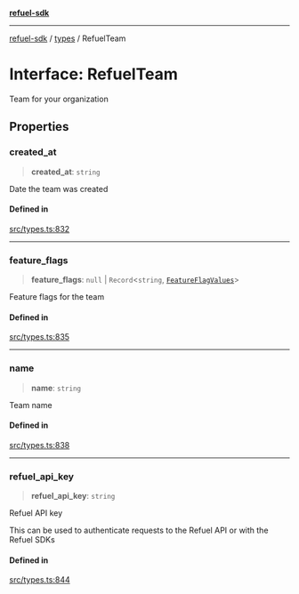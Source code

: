 [**refuel-sdk**](../../README.md)

***

[refuel-sdk](../../modules.md) / [types](../README.md) / RefuelTeam

# Interface: RefuelTeam

Team for your organization

## Properties

### created\_at

> **created\_at**: `string`

Date the team was created

#### Defined in

[src/types.ts:832](https://github.com/refuel-ai/refuel-sdk/blob/ce96b857bf5c9f1c73e98ea4629535109c473935/src/types.ts#L832)

***

### feature\_flags

> **feature\_flags**: `null` \| `Record`\<`string`, [`FeatureFlagValues`](../enumerations/FeatureFlagValues.md)\>

Feature flags for the team

#### Defined in

[src/types.ts:835](https://github.com/refuel-ai/refuel-sdk/blob/ce96b857bf5c9f1c73e98ea4629535109c473935/src/types.ts#L835)

***

### name

> **name**: `string`

Team name

#### Defined in

[src/types.ts:838](https://github.com/refuel-ai/refuel-sdk/blob/ce96b857bf5c9f1c73e98ea4629535109c473935/src/types.ts#L838)

***

### refuel\_api\_key

> **refuel\_api\_key**: `string`

Refuel API key

This can be used to authenticate requests to the Refuel API or with the Refuel SDKs

#### Defined in

[src/types.ts:844](https://github.com/refuel-ai/refuel-sdk/blob/ce96b857bf5c9f1c73e98ea4629535109c473935/src/types.ts#L844)
